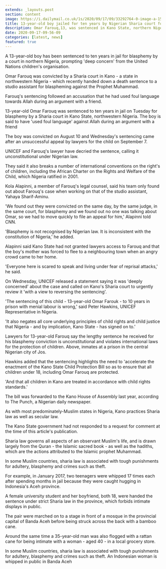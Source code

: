 ```yaml
---
extends: _layouts.post
section: content
image: https://i.dailymail.co.uk/1s/2020/09/17/09/33292764-0-image-a-15_1600331820940.jpg 
title: 13-year-old boy jailed for ten years by Nigerian Sharia court for blasphemy after row with friend 
description: Omar Farouq,13, was sentenced in Kano State, northern Nigeria. The Sharia court earlier found the boy guilty of blasphemy. His lawyer and UNICEF have called the sentence unconstitutional. 
date: 2020-09-17-09-56-09 
categories: [latest, news] 
featured: true 
--- 
```

A 13-year-old boy has been sentenced to ten years in jail for blasphemy by a court in northern Nigeria, prompting 'deep concern' from the United Nations children's organisation.

Omar Farouq was convicted by a Sharia court in Kano - a state in northwestern Nigeria - which recently handed down a death sentence to a studio assistant for blaspheming against the Prophet Muhammad.

Farouq's sentencing followed an accusation that he had used foul language towards Allah during an argument with a friend. 

13-year-old Omar Farouq was sentenced to ten years in jail on Tuesday for blasphemy by a Sharia court in Kano State, northwestern Nigeria. The boy is said to have 'used foul language' against Allah during an argument with a friend

The boy was convicted on August 10 and Wednesday's sentencing came after an unsuccessful appeal by lawyers for the child on September 7. 

UNICEF and Farouq's lawyer have decried the sentence, calling it unconstitutional under Nigerian law.

They said it also breaks a number of international conventions on the right's of children, including the African Charter on the Rights and Welfare of the Child, which Nigeria ratified in 2001. 

Kola Alapinni, a member of Farouq's legal counsel, said his team only found out about Farouq's case when working on that of the studio assistant, Yahaya Sharif-Aminu. 

'We found out they were convicted on the same day, by the same judge, in the same court, for blasphemy and we found out no one was talking about Omar, so we had to move quickly to file an appeal for him,' Alapinni told CNN. 

'Blasphemy is not recognised by Nigerian law. It is inconsistent with the constitution of Nigeria,' he added.

Alapinni said Kano State had not granted lawyers access to Farouq and that the boy's mother was forced to flee to a neighbouring town when an angry crowd came to her home. 

'Everyone here is scared to speak and living under fear of reprisal attacks,' he said. 

On Wednesday, UNICEF released a statement saying it was 'deeply concerned' about the case and called on Kano's Sharia court to urgently review it 'with a view to reversing the sentencing'.

'The sentencing of this child - 13-year-old Omar Farouk - to 10 years in prison with menial labour is wrong,' said Peter Hawkins, UNICEF Representative in Nigeria. 

'It also negates all core underlying principles of child rights and child justice that Nigeria - and by implication, Kano State - has signed on to.' 

Lawyers for 13-year-old Farouq say the lengthy sentence he received for his blasphemy conviction is unconstitutional and violates international laws for the protection of children. Above, inmates at a prison in the central Nigerian city of Jos.

Hawkins added that the sentencing highlights the need to 'accelerate the enactment of the Kano State Child Protection Bill so as to ensure that all children under 18, including Omar Farouq are protected.

'And that all children in Kano are treated in accordance with child rights standards.'

The bill was forwarded to the Kano House of Assembly last year, according to The Punch, a Nigerian daily newspaper.

As with most predominately-Muslim states in Nigeria, Kano practices Sharia law as well as secular law.  

The Kano State government had not responded to a request for comment at the time of this article's publication.

Sharia law governs all aspects of an observant Muslim's life, and is drawn largely from the Quran - the Islamic sacred book - as well as the hadiths, which are the actions attributed to the Islamic prophet Muhammad. 

In some Muslim countries, sharia law is associated with tough punishments for adultery, blasphemy and crimes such as theft.

For example, in January 2017, two teenagers were whipped 17 times each after spending months in jail because they were caught hugging in Indonesia's Aceh province.

A female university student and her boyfriend, both 18, were handed the sentence under strict Sharia law in the province, which forbids intimate displays in public.

The pair were marched on to a stage in front of a mosque in the provincial capital of Banda Aceh before being struck across the back with a bamboo cane.

Around the same time a 35-year-old man was also flogged with a rattan cane for being intimate with a woman - aged 40 - in a local grocery store. 

In some Muslim countries, sharia law is associated with tough punishments for adultery, blasphemy and crimes such as theft. An Indonesian woman is whipped in public in Banda Aceh


